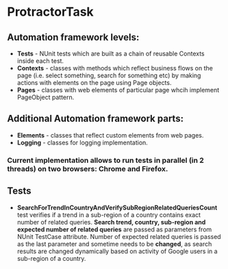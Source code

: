 # ProtractorTask

## Automation framework levels:

- **Tests** - NUnit tests which are built as a chain of reusable Contexts inside each test.
- **Contexts** - classes with methods which reflect business flows on the page (i.e. select something, search for something etc) by making actions with elements on the page using Page objects.
- **Pages** - classes with web elements of particular page whcih implement PageObject pattern.

## Additional Automation framework parts:

- **Elements** - classes that reflect custom elements from web pages.
- **Logging** - classes for logging implementation.

### Current implementation allows to run tests in parallel (in 2 threads) on two browsers: Chrome and Firefox.

## Tests

- **SearchForTrendInCountryAndVerifySubRegionRelatedQueriesCount** test verifies if a trend in a sub-region of a country contains exact number of related queries. **Search trend, country, sub-region and expected number of related queries** are passed as parameters from NUnit TestCase attribute. Number of expected related queries is passed as the last parameter and sometime needs to be **changed**, as search results are changed dynamically based on activity of Google users in a sub-region of a country.
